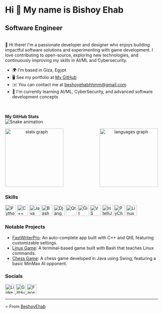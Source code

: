 # Hi 👋 My name is Bishoy Ehab

## Software Engineer

<br/>
👋 Hi there! I'm a passionate developer and designer who enjoys building impactful software solutions and experimenting with game development. I love contributing to open-source, exploring new technologies, and continuously improving my skills in AI/ML and Cybersecurity.

- 🌍 I'm based in Giza, Egypt
- 🖥️ See my portfolio at [My GitHub](https://github.com/BeshoyEhab)
- ✉️ You can contact me at [beshoyehabhhmm@gmail.com](mailto:beshoyehabhhmm@gmail.com)
- 🧐 I'm currently learning AI/ML, CyberSecurity, and advanced software development concepts

<br/><br/> <b>My GitHub Stats</b> <br/> <img src="https://raw.githubusercontent.com/BeshoyEhab/BeshoyEhab/output/snake.svg" alt="Snake animation" />

<div align="center" style="display: flex; justify-content: space-between; gap: 20px; flex-wrap: wrap; max-width: 1000px; margin: auto;">
  <img src="https://github-readme-stats.vercel.app/api?username=BeshoyEhab&hide_title=false&show_icons=true&include_all_commits=true&count_private=true&disable_animations=false&theme=react&locale=en" height="192" alt="stats graph"/>
  <img src="https://github-readme-stats.vercel.app/api/top-langs?username=BeshoyEhab&locale=en&hide_title=false&layout=compact&card_width=320&langs_count=5&theme=react" height="192" alt="languages graph"  />
</div>

### Skills

<p align="left">
  <img src="https://github.com/tandpfun/skill-icons/tree/main/icons/Python-Dark.svg" alt="Python" width="36" height="36" />
  <img src="https://github.com/tandpfun/skill-icons/tree/main/icons/CPP.svg" alt="C++" width="36" height="36" />
  <img src="https://github.com/tandpfun/skill-icons/tree/main/icons/Java-Dark.svg" alt="Java" width="36" height="36" />
  <img src="https://github.com/tandpfun/skill-icons/tree/main/icons/Bash-Dark.svg" alt="Bash" width="36" height="36" />
  <img src="https://raw.githubusercontent.com/danielcranney/readme-generator/main/public/icons/skills/django-colored.svg" alt="Django" width="36" height="36" />
  <img src="https://raw.githubusercontent.com/danielcranney/readme-generator/main/public/icons/skills/qt-colored.svg" alt="Qt" width="36" height="36" />
  <img src="https://raw.githubusercontent.com/danielcranney/readme-generator/main/public/icons/skills/git-colored.svg" alt="Git" width="36" height="36" />
  <img src="https://raw.githubusercontent.com/danielcranney/readme-generator/main/public/icons/skills/vscode-colored.svg" alt="VS Code" width="36" height="36" />
  <img src="https://raw.githubusercontent.com/danielcranney/readme-generator/main/public/icons/skills/idea-colored.svg" alt="IntelliJ" width="36" height="36" />
  <img src="https://raw.githubusercontent.com/danielcranney/readme-generator/main/public/icons/skills/pycharm-colored.svg" alt="PyCharm" width="36" height="36" />
  <img src="https://raw.githubusercontent.com/danielcranney/readme-generator/main/public/icons/skills/linux-colored.svg" alt="Linux" width="36" height="36" />
</p>

### Notable Projects

- [FastWriterPro](https://github.com/BeshoyEhab/FastWriterPro): An auto-complete app built with C++ and Qt6, featuring customizable settings.
- [Linux Game](https://github.com/BeshoyEhab/Linux-Game): A terminal-based game built with Bash that teaches Linux commands.
- [Chess Game](https://github.com/BeshoyEhab/Chess-Game): A chess game developed in Java using Swing, featuring a basic MinMax AI opponent.

### Socials

<p align="left">
  <a href="https://www.linkedin.com/in/bishoyehab" target="_blank">
    <img src="https://raw.githubusercontent.com/danielcranney/readme-generator/main/public/icons/socials/linkedin.svg" alt="LinkedIn" width="32" height="32"/>
  </a>
  <a href="https://github.com/BeshoyEhab" target="_blank">
    <img src="https://raw.githubusercontent.com/danielcranney/readme-generator/main/public/icons/socials/github.svg" alt="GitHub" width="32" height="32"/>
  </a>
  <a href="https://www.facebook.com/profile.php?id=61568153291574" target="_blank">
    <img src="https://raw.githubusercontent.com/danielcranney/readme-generator/main/public/icons/socials/facebook.svg" alt="Facebook" width="32" height="32"/>
  </a>
</p>

---

⭐️ From [BeshoyEhab](https://github.com/BeshoyEhab)
